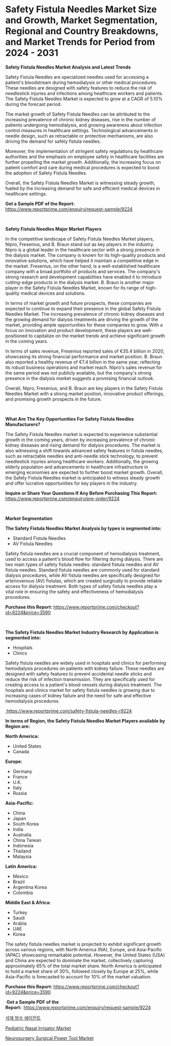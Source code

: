 <p><h1>Safety Fistula Needles Market Size and Growth, Market Segmentation, Regional and Country Breakdowns, and Market Trends for Period from 2024 -  2031</h1></p><p><strong>Safety Fistula Needles Market Analysis and Latest Trends</strong></p>
<p><p>Safety Fistula Needles are specialized needles used for accessing a patient's bloodstream during hemodialysis or other medical procedures. These needles are designed with safety features to reduce the risk of needlestick injuries and infections among healthcare workers and patients. The Safety Fistula Needles Market is expected to grow at a CAGR of 5.10% during the forecast period.</p><p>The market growth of Safety Fistula Needles can be attributed to the increasing prevalence of chronic kidney diseases, rise in the number of patients undergoing hemodialysis, and growing awareness about infection control measures in healthcare settings. Technological advancements in needle design, such as retractable or protective mechanisms, are also driving the demand for safety fistula needles.</p><p>Moreover, the implementation of stringent safety regulations by healthcare authorities and the emphasis on employee safety in healthcare facilities are further propelling the market growth. Additionally, the increasing focus on patient comfort and care during medical procedures is expected to boost the adoption of Safety Fistula Needles.</p><p>Overall, the Safety Fistula Needles Market is witnessing steady growth, fueled by the increasing demand for safe and efficient medical devices in healthcare settings.</p></p>
<p><strong>Get a Sample PDF of the Report:&nbsp;</strong> <a href="https://www.reportprime.com/enquiry/request-sample/9224">https://www.reportprime.com/enquiry/request-sample/9224</a></p>
<p>&nbsp;</p>
<p><strong>Safety Fistula Needles Major Market Players</strong></p>
<p><p>In the competitive landscape of Safety Fistula Needles Market players, Nipro, Fresenius, and B. Braun stand out as key players in the industry. Nipro is a global leader in the healthcare sector with a strong presence in the dialysis market. The company is known for its high-quality products and innovative solutions, which have helped it maintain a competitive edge in the market. Fresenius, on the other hand, is a well-established healthcare company with a broad portfolio of products and services. The company's strong research and development capabilities have enabled it to introduce cutting-edge products in the dialysis market. B. Braun is another major player in the Safety Fistula Needles Market, known for its range of high-quality medical devices and solutions.</p><p>In terms of market growth and future prospects, these companies are expected to continue to expand their presence in the global Safety Fistula Needles Market. The increasing prevalence of chronic kidney diseases and the growing demand for dialysis treatments are driving the growth of the market, providing ample opportunities for these companies to grow. With a focus on innovation and product development, these players are well-positioned to capitalize on the market trends and achieve significant growth in the coming years.</p><p>In terms of sales revenue, Fresenius reported sales of €35.4 billion in 2020, showcasing its strong financial performance and market position. B. Braun also reported a healthy revenue of €7.4 billion in the same year, reflecting its robust business operations and market reach. Nipro's sales revenue for the same period was not publicly available, but the company's strong presence in the dialysis market suggests a promising financial outlook.</p><p>Overall, Nipro, Fresenius, and B. Braun are key players in the Safety Fistula Needles Market with a strong market position, innovative product offerings, and promising growth prospects in the future.</p></p>
<p>&nbsp;</p>
<p><strong>What Are The Key Opportunities For Safety Fistula Needles Manufacturers?</strong></p>
<p><p>The Safety Fistula Needles market is expected to experience substantial growth in the coming years, driven by increasing prevalence of chronic kidney diseases and rising demand for dialysis procedures. The market is also witnessing a shift towards advanced safety features in fistula needles, such as retractable needles and anti-needle stick technology, to prevent needlestick injuries among healthcare workers. Additionally, the growing elderly population and advancements in healthcare infrastructure in emerging economies are expected to further boost market growth. Overall, the Safety Fistula Needles market is anticipated to witness steady growth and offer lucrative opportunities for key players in the industry.</p></p>
<p><strong>Inquire or Share Your Questions If Any Before Purchasing This Report:</strong> <a href="https://www.reportprime.com/enquiry/pre-order/9224">https://www.reportprime.com/enquiry/pre-order/9224</a></p>
<p>&nbsp;</p>
<p><strong>Market Segmentation</strong></p>
<p><strong>The Safety Fistula Needles Market Analysis by types is segmented into:</strong></p>
<p><ul><li>Standard Fistula Needles</li><li>AV Fistula Needles</li></ul></p>
<p><p>Safety fistula needles are a crucial component of hemodialysis treatment, used to access a patient's blood flow for filtering during dialysis. There are two main types of safety fistula needles: standard fistula needles and AV fistula needles. Standard fistula needles are commonly used for standard dialysis procedures, while AV fistula needles are specifically designed for arteriovenous (AV) fistulas, which are created surgically to provide reliable access for dialysis treatment. Both types of safety fistula needles play a vital role in ensuring the safety and effectiveness of hemodialysis procedures.</p></p>
<p><strong>Purchase this Report:&nbsp;</strong><a href="https://www.reportprime.com/checkout?id=9224&price=3590">https://www.reportprime.com/checkout?id=9224&price=3590</a></p>
<p>&nbsp;</p>
<p><strong>The Safety Fistula Needles Market Industry Research by Application is segmented into:</strong></p>
<p><ul><li>Hospitals</li><li>Clinics</li></ul></p>
<p><p>Safety fistula needles are widely used in hospitals and clinics for performing hemodialysis procedures on patients with kidney failure. These needles are designed with safety features to prevent accidental needle sticks and reduce the risk of infection transmission. They are specifically used for creating access to a patient's blood vessels during dialysis treatment. The hospitals and clinics market for safety fistula needles is growing due to increasing cases of kidney failure and the need for safe and effective hemodialysis procedures.</p></p>
<p><a href="https://www.reportprime.com/safety-fistula-needles-r9224">&nbsp;https://www.reportprime.com/safety-fistula-needles-r9224</a></p>
<p><strong>In terms of Region, the Safety Fistula Needles Market Players available by Region are:</strong></p>
<p>
    <p> <strong> North America: </strong>
        <ul>
            <li>United States</li>
            <li>Canada</li>
        </ul>
        </p> 
    <p> <strong> Europe: </strong>
        <ul>
            <li>Germany</li>
            <li>France</li>
            <li>U.K.</li>
            <li>Italy</li>
            <li>Russia</li>
        </ul>
        </p> 
    <p> <strong> Asia-Pacific: </strong>
        <ul>
            <li>China</li>
            <li>Japan</li>
            <li>South Korea</li>
            <li>India</li>
            <li>Australia</li>
            <li>China Taiwan</li>
            <li>Indonesia</li>
            <li>Thailand</li>
            <li>Malaysia</li>
        </ul>
        </p> 
    <p> <strong> Latin America: </strong>
        <ul>
            <li>Mexico</li>
            <li>Brazil</li>
            <li>Argentina Korea</li>
            <li>Colombia</li>
        </ul>
        </p> 
    <p> <strong> Middle East & Africa: </strong>
        <ul>
            <li>Turkey</li>
            <li>Saudi</li>
            <li>Arabia</li>
            <li>UAE</li>
            <li>Korea</li>
        </ul>
    </p>
    </p>
<p><p>The safety fistula needles market is projected to exhibit significant growth across various regions, with North America (NA), Europe, and Asia-Pacific (APAC) showcasing remarkable potential. However, the United States (USA) and China are expected to dominate the market, collectively capturing approximately 65% of the total market share. North America is anticipated to hold a market share of 30%, followed closely by Europe at 25%, while Asia-Pacific is forecasted to account for 10% of the market valuation.</p></p>
<p><strong>Purchase this Report: </strong><a href="https://www.reportprime.com/checkout?id=9224&price=3590">https://www.reportprime.com/checkout?id=9224&price=3590</a></p>
<p>&nbsp;<strong>Get a Sample PDF of the Report:&nbsp;&nbsp;</strong><a href="https://www.reportprime.com/enquiry/request-sample/9224">https://www.reportprime.com/enquiry/request-sample/9224</a></p>
<p><strong></strong></p>
<p><p><a href="https://github.com/alfitoms13/Market-Research-Report-List-2/blob/main/3740735106018.md">석재 방수 에이전트</a></p><p><a href="https://github.com/fiixsa/Market-Research-Report-List-4/blob/main/pediatric-nasal-irrigator-market.md">Pediatric Nasal Irrigator Market</a></p><p><a href="https://github.com/Airanohannonzb68e5pb53oc1/Market-Research-Report-List-4/blob/main/neurosurgery-surgical-power-tool-market.md">Neurosurgery Surgical Power Tool Market</a></p></p>